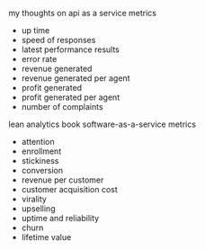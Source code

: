 my thoughts on api as a service metrics

* up time
* speed of responses
* latest performance results
* error rate
* revenue generated
* revenue generated per agent
* profit generated
* profit generated per agent
* number of complaints

lean analytics book software-as-a-service metrics

* attention
* enrollment
* stickiness
* conversion
* revenue per customer
* customer acquisition cost
* virality
* upselling
* uptime and reliability
* churn
* lifetime value